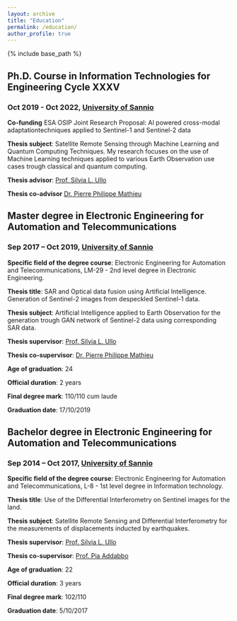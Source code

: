 ```yaml
---
layout: archive
title: "Education"
permalink: /education/
author_profile: true
---
```


{% include base_path %}

## Ph.D. Course in Information Technologies for Engineering Cycle XXXV
### Oct 2019 - Oct 2022, <a href="https://www.unisannio.it/" target="_blank">University of Sannio</a>

**Co-funding** ESA OSIP Joint Research Proposal: AI powered cross-modal adaptationtechniques applied to Sentinel-1 and Sentinel-2 data

**Thesis subject**: Satellite Remote Sensing through Machine Learning and Quantum  Computing Techniques. My research focuses on the use of Machine Learning techniques applied to various Earth Observation use cases trough classical and quantum computing.

**Thesis advisor**: <a href="https://www.linkedin.com/in/silvia-liberata-ullo-67280717?lipi=urn%3Ali%3Apage%3Ad_flagship3_profile_view_base_contact_details%3BpAKXHltyQZaocDDOZLeUtg%3D%3D" target="_blank">Prof. Silvia L. Ullo</a> 

**Thesis co-advisor** <a href="https://www.linkedin.com/in/ppmathieu?lipi=urn%3Ali%3Apage%3Ad_flagship3_profile_view_base_contact_details%3BZVLzx0o9Q%2FKQJlzWJaKseg%3D%3D" target="_blank">Dr. Pierre Philippe Mathieu</a> 
            
        
## Master degree in Electronic Engineering for Automation and Telecommunications
### Sep 2017 – Oct 2019, <a href="https://www.unisannio.it/" target="_blank">University of Sannio</a>

**Specific field of the degree course**: Electronic Engineering for Automation and Telecommunications, LM-29 - 2nd level degree in Electronic Engineering.
 
**Thesis title**: SAR and Optical data fusion using Artificial Intelligence. Generation of Sentinel-2 images from despeckled Sentinel-1 data.

**Thesis subject**: Artificial Intelligence applied to Earth Observation for the generation trough GAN network of Sentinel-2 data using corresponding SAR data.

**Thesis supervisor**: <a href="https://www.linkedin.com/in/silvia-liberata-ullo-67280717?lipi=urn%3Ali%3Apage%3Ad_flagship3_profile_view_base_contact_details%3BpAKXHltyQZaocDDOZLeUtg%3D%3D" target="_blank">Prof. Silvia L. Ullo</a> 

**Thesis co-supervisor**: <a href="https://www.linkedin.com/in/ppmathieu?lipi=urn%3Ali%3Apage%3Ad_flagship3_profile_view_base_contact_details%3BZVLzx0o9Q%2FKQJlzWJaKseg%3D%3D" target="_blank">Dr. Pierre Philippe Mathieu</a> 

**Age of graduation**: 24 

**Official duration**: 2 years

**Final degree mark**: 110/110 cum laude

**Graduation date**: 17/10/2019


## Bachelor degree in Electronic Engineering for Automation and Telecommunications
### Sep 2014 – Oct 2017, <a href="https://www.unisannio.it/" target="_blank">University of Sannio</a>

**Specific field of the degree course**: Electronic Engineering for Automation and Telecommunications, L-8 - 1st level degree in Information technology.

**Thesis title**: Use of the Differential Interferometry on Sentinel images for the land.
        
**Thesis subject**: Satellite Remote Sensing and Differential Interferometry for the measurements of displacements inducted by earthquakes.

**Thesis supervisor**: <a href="https://www.linkedin.com/in/silvia-liberata-ullo-67280717?lipi=urn%3Ali%3Apage%3Ad_flagship3_profile_view_base_contact_details%3BpAKXHltyQZaocDDOZLeUtg%3D%3D" target="_blank">Prof. Silvia L. Ullo</a> 

**Thesis co-supervisor**: <a href="https://www.linkedin.com/in/pia-addabbo-39097843?lipi=urn%3Ali%3Apage%3Ad_flagship3_profile_view_base_contact_details%3Bvt8v%2BpgMSBa0hHMDs0cCCg%3D%3D" target="_blank">Prof. Pia Addabbo</a> 

**Age of graduation**: 22  

**Official duration**: 3 years

**Final degree mark**: 102/110

**Graduation date**: 5/10/2017
